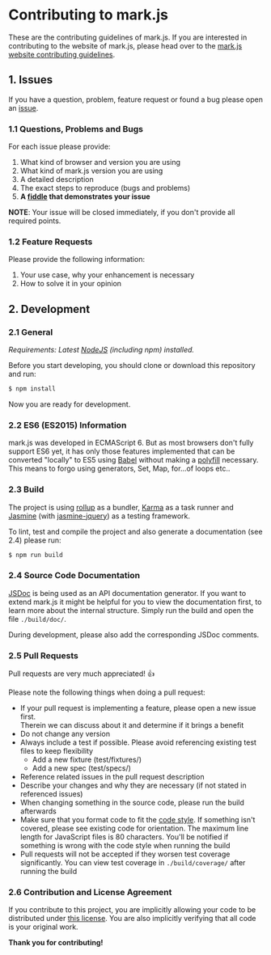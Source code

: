 # Contributing to mark.js

These are the contributing guidelines of mark.js. If you are interested in contributing to the website of mark.js, please head over to the [mark.js website contributing guidelines][markjs-website-contributing].

## 1. Issues

If you have a question, problem, feature request or found a bug please open an [issue][issue].

### 1.1 Questions, Problems and Bugs

For each issue please provide:

1. What kind of browser and version you are using
2. What kind of mark.js version you are using
3. A detailed description
4. The exact steps to reproduce (bugs and problems)
5. **A [fiddle][jsfiddle] that demonstrates your issue**

__NOTE__: Your issue will be closed immediately, if you don't provide all required points.

### 1.2 Feature Requests

Please provide the following information:

1. Your use case, why your enhancement is necessary
2. How to solve it in your opinion

## 2. Development

### 2.1 General

_Requirements: Latest [NodeJS][nodejs] (including npm) installed._

Before you start developing, you should clone or download this repository and run:

```bash
$ npm install
```

Now you are ready for development.

### 2.2 ES6 (ES2015) Information

mark.js was developed in ECMAScript 6. But as most browsers don't fully support ES6 yet, it has only those features implemented that can be converted "locally" to ES5 using [Babel][babel] without making a [polyfill][babel-polyfill] necessary. This means to forgo using generators, Set, Map, for...of loops etc..  

### 2.3 Build

The project is using [rollup][rollup] as a bundler, [Karma][karma] as a task runner and [Jasmine][jasmine] (with [jasmine-jquery][jasmine-jquery]) as a testing framework.

To lint, test and compile the project and also generate a documentation (see 2.4) please run:

```bash
$ npm run build
```

### 2.4 Source Code Documentation

[JSDoc][jsdoc] is being used as an API documentation generator. If you want to extend mark.js it might be helpful for you to view the documentation first, to learn more about the internal structure. Simply run the build and open the file `./build/doc/`.

During development, please also add the corresponding JSDoc comments.

### 2.5 Pull Requests

Pull requests are very much appreciated! :thumbsup:

Please note the following things when doing a pull request:

- If your pull request is implementing a feature, please open a new issue first.  
  Therein we can discuss about it and determine if it brings a benefit
- Do not change any version
- Always include a test if possible. Please avoid referencing existing test
  files to keep flexibility
  - Add a new fixture (test/fixtures/)
  - Add a new spec (test/specs/)
- Reference related issues in the pull request description
- Describe your changes and why they are necessary
  (if not stated in referenced issues)
- When changing something in the source code, please run the build afterwards
- Make sure that you format code to fit the [code style][code-style]. If something isn't covered, please see existing code for orientation. The maximum line length for JavaScript files is 80 characters. You'll be notified if something is wrong with the code style when running the build
- Pull requests will not be accepted if they worsen test coverage significantly. You can view test coverage in `./build/coverage/` after running the build

### 2.6 Contribution and License Agreement

If you contribute to this project, you are implicitly allowing your code to be distributed under [this license][license]. You are also implicitly verifying that all code is your original work.

__Thank you for contributing!__

[markjs-website-contributing]: https://github.com/julmot/mark.js/blob/website/CONTRIBUTING.md
[issue]: https://github.com/julmot/mark.js/issues/new
[jsfiddle]: https://jsfiddle.net
[nodejs]: https://nodejs.org/en/
[bower]: http://bower.io/
[rollup]: https://rollupjs.org/
[karma]: http://karma-runner.github.io/latest/index.html
[jasmine]: http://jasmine.github.io/
[jasmine-jquery]: https://github.com/velesin/jasmine-jquery
[jsdoc]: http://usejsdoc.org/about-getting-started.html
[babel-polyfill]: https://babeljs.io/docs/usage/polyfill/
[babel]: https://babeljs.io/
[code-style]: https://github.com/julmot/mark.js/blob/master/.jsbeautifyrc
[license]: https://raw.githubusercontent.com/julmot/mark.js/master/LICENSE
